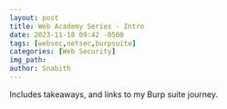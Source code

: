 ```yaml
---
layout: post
title: Web Academy Series - Intro
date: 2023-11-18 09:42 -0500
tags: [websec,netsec,burpsuite]
categories: [Web Security]
img_path:
author: Snabith
---
```

Includes takeaways, and links to my Burp suite journey. 
